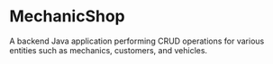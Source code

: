 # MechanicShop
A backend Java application performing CRUD operations for various entities such as mechanics, customers, and vehicles.
